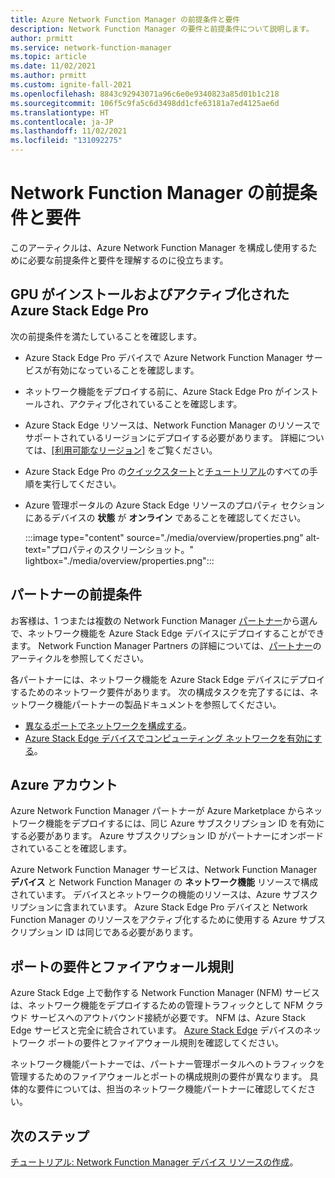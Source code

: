 ```yaml
---
title: Azure Network Function Manager の前提条件と要件
description: Network Function Manager の要件と前提条件について説明します。
author: prmitt
ms.service: network-function-manager
ms.topic: article
ms.date: 11/02/2021
ms.author: prmitt
ms.custom: ignite-fall-2021
ms.openlocfilehash: 8843c92943071a96c6e0e9340823a85d01b1c218
ms.sourcegitcommit: 106f5c9fa5c6d3498dd1cfe63181a7ed4125ae6d
ms.translationtype: HT
ms.contentlocale: ja-JP
ms.lasthandoff: 11/02/2021
ms.locfileid: "131092275"
---
```

# <a name="network-function-manager-prerequisites-and-requirements"></a>Network Function Manager の前提条件と要件

このアーティクルは、Azure Network Function Manager を構成し使用するために必要な前提条件と要件を理解するのに役立ちます。

## <a name="azure-stack-edge-pro-with-gpu-installed-and-activated"></a><a name="edge-pro"></a>GPU がインストールおよびアクティブ化された Azure Stack Edge Pro

次の前提条件を満たしていることを確認します。

* Azure Stack Edge Pro デバイスで Azure Network Function Manager サービスが有効になっていることを確認します。
* ネットワーク機能をデプロイする前に、Azure Stack Edge Pro がインストールされ、アクティブ化されていることを確認します。
* Azure Stack Edge リソースは、Network Function Manager のリソースでサポートされているリージョンにデプロイする必要があります。 詳細については、[[利用可能なリージョン]](overview.md#regions) をご覧ください。
* Azure Stack Edge Pro の[クイックスタート](../databox-online/azure-stack-edge-gpu-quickstart.md)と[チュートリアル](../databox-online/azure-stack-edge-gpu-deploy-checklist.md)のすべての手順を実行してください。
* Azure 管理ポータルの Azure Stack Edge リソースのプロパティ セクションにあるデバイスの **状態** が **オンライン** であることを確認してください。

   :::image type="content" source="./media/overview/properties.png" alt-text="プロパティのスクリーンショット。" lightbox="./media/overview/properties.png":::

## <a name="partner-prerequisites"></a><a name="partner-prereq"></a>パートナーの前提条件

お客様は、1 つまたは複数の Network Function Manager [パートナー](partners.md)から選んで、ネットワーク機能を Azure Stack Edge デバイスにデプロイすることができます。 Network Function Manager Partners の詳細については、[パートナー](partners.md)のアーティクルを参照してください。

各パートナーには、ネットワーク機能を Azure Stack Edge デバイスにデプロイするためのネットワーク要件があります。 次の構成タスクを完了するには、ネットワーク機能パートナーの製品ドキュメントを参照してください。

* [異なるポートでネットワークを構成する](../databox-online/azure-stack-edge-gpu-deploy-configure-network-compute-web-proxy.md)。
* [Azure Stack Edge デバイスでコンピューティング ネットワークを有効にする](../databox-online/azure-stack-edge-gpu-deploy-configure-network-compute-web-proxy.md#enable-compute-network)。

## <a name="azure-account"></a><a name="account"></a>Azure アカウント

Azure Network Function Manager パートナーが Azure Marketplace からネットワーク機能をデプロイするには、同じ Azure サブスクリプション ID を有効にする必要があります。 Azure サブスクリプション ID がパートナーにオンボードされていることを確認します。

Azure Network Function Manager サービスは、Network Function Manager **デバイス** と Network Function Manager の **ネットワーク機能** リソースで構成されています。 デバイスとネットワークの機能のリソースは、Azure サブスクリプションに含まれています。 Azure Stack Edge Pro デバイスと Network Function Manager のリソースをアクティブ化するために使用する Azure サブスクリプション ID は同じである必要があります。

## <a name="port-requirements-and-firewall-rules"></a><a name="port-firewall"></a>ポートの要件とファイアウォール規則

Azure Stack Edge 上で動作する Network Function Manager (NFM) サービスは、ネットワーク機能をデプロイするための管理トラフィックとして NFM クラウド サービスへのアウトバウンド接続が必要です。 NFM は、Azure Stack Edge サービスと完全に統合されています。 [Azure Stack Edge](../databox-online/azure-stack-edge-gpu-system-requirements.md#networking-port-requirements) デバイスのネットワーク ポートの要件とファイアウォール規則を確認してください。  

ネットワーク機能パートナーでは、パートナー管理ポータルへのトラフィックを管理するためのファイアウォールとポートの構成規則の要件が異なります。 具体的な要件については、担当のネットワーク機能パートナーに確認してください。

## <a name="next-steps"></a>次のステップ

[チュートリアル: Network Function Manager デバイス リソースの作成](create-device.md)。
